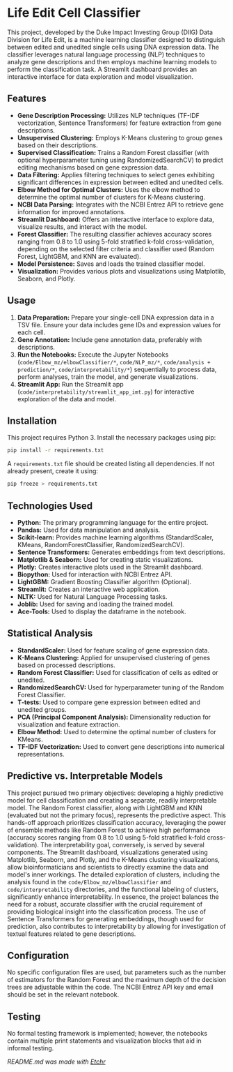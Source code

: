 # Life Edit Cell Classifier
This project, developed by the Duke Impact Investing Group (DIIG) Data Division for Life Edit, is a machine learning classifier designed to distinguish between edited and unedited single cells using DNA expression data.  The classifier leverages natural language processing (NLP) techniques to analyze gene descriptions and then employs machine learning models to perform the classification task. A Streamlit dashboard provides an interactive interface for data exploration and model visualization.

## Features
* **Gene Description Processing:**  Utilizes NLP techniques (TF-IDF vectorization, Sentence Transformers) for feature extraction from gene descriptions.
* **Unsupervised Clustering:**  Employs K-Means clustering to group genes based on their descriptions.
* **Supervised Classification:**  Trains a Random Forest classifier (with optional hyperparameter tuning using RandomizedSearchCV) to predict editing mechanisms based on gene expression data.
* **Data Filtering:**  Applies filtering techniques to select genes exhibiting significant differences in expression between edited and unedited cells.
* **Elbow Method for Optimal Clusters:** Uses the elbow method to determine the optimal number of clusters for K-Means clustering.
* **NCBI Data Parsing:** Integrates with the NCBI Entrez API to retrieve gene information for improved annotations.
* **Streamlit Dashboard:** Offers an interactive interface to explore data, visualize results, and interact with the model.
* **Forest Classifier:** The resulting classifier achieves accuracy scores ranging from 0.8 to 1.0 using 5-fold stratified k-fold cross-validation, depending on the selected filter criteria and classifier used (Random Forest, LightGBM, and KNN are evaluated).
* **Model Persistence:**  Saves and loads the trained classifier model.
* **Visualization:**  Provides various plots and visualizations using Matplotlib, Seaborn, and Plotly.

## Usage
1. **Data Preparation:** Prepare your single-cell DNA expression data in a TSV file.  Ensure your data includes gene IDs and expression values for each cell.
2. **Gene Annotation:**  Include gene annotation data, preferably with descriptions.
3. **Run the Notebooks:** Execute the Jupyter Notebooks (`code/Elbow_mz/elbowClassifier/*`, `code/NLP_mz/*`, `code/analysis + prediction/*`, `code/interpretability/*`) sequentially to process data, perform analyses, train the model, and generate visualizations.
4. **Streamlit App:** Run the Streamlit app (`code/interpretability/streamlit_app_imt.py`) for interactive exploration of the data and model.

## Installation
This project requires Python 3.  Install the necessary packages using pip:

```bash
pip install -r requirements.txt
```

A `requirements.txt` file should be created listing all dependencies.  If not already present, create it using:

```bash
pip freeze > requirements.txt
```

## Technologies Used
* **Python:** The primary programming language for the entire project.
* **Pandas:** Used for data manipulation and analysis.
* **Scikit-learn:**  Provides machine learning algorithms (StandardScaler, KMeans, RandomForestClassifier, RandomizedSearchCV).
* **Sentence Transformers:**  Generates embeddings from text descriptions.
* **Matplotlib & Seaborn:**  Used for creating static visualizations.
* **Plotly:** Creates interactive plots used in the Streamlit dashboard.
* **Biopython:** Used for interaction with NCBI Entrez API.
* **LightGBM:**  Gradient Boosting Classifier algorithm (Optional).
* **Streamlit:**  Creates an interactive web application.
* **NLTK:** Used for Natural Language Processing tasks.
* **Joblib:** Used for saving and loading the trained model.
* **Ace-Tools:** Used to display the dataframe in the notebook.

## Statistical Analysis
* **StandardScaler:** Used for feature scaling of gene expression data.
* **K-Means Clustering:**  Applied for unsupervised clustering of genes based on processed descriptions.
* **Random Forest Classifier:** Used for classification of cells as edited or unedited.
* **RandomizedSearchCV:** Used for hyperparameter tuning of the Random Forest Classifier.
* **T-tests:** Used to compare gene expression between edited and unedited groups.
* **PCA (Principal Component Analysis):** Dimensionality reduction for visualization and feature extraction.
* **Elbow Method:** Used to determine the optimal number of clusters for KMeans.
* **TF-IDF Vectorization:** Used to convert gene descriptions into numerical representations.

## Predictive vs. Interpretable Models
This project pursued two primary objectives: developing a highly predictive model for cell classification and creating a separate, readily interpretable model.  The Random Forest classifier, along with LightGBM and KNN (evaluated but not the primary focus), represents the predictive aspect. This hands-off approach prioritizes classification accuracy, leveraging the power of ensemble methods like Random Forest to achieve high performance (accuracy scores ranging from 0.8 to 1.0 using 5-fold stratified k-fold cross-validation).  The interpretability goal, conversely, is served by several components.  The Streamlit dashboard, visualizations generated using Matplotlib, Seaborn, and Plotly, and the K-Means clustering visualizations, allow bioinformaticians and scientists to directly examine the data and model's inner workings.  The detailed exploration of clusters, including the analysis found in the `code/Elbow_mz/elbowClassifier` and `code/interpretability` directories, and the functional labeling of clusters, significantly enhance interpretability.  In essence, the project balances the need for a robust, accurate classifier with the crucial requirement of providing biological insight into the classification process.  The use of Sentence Transformers for generating embeddings, though used for prediction, also contributes to interpretability by allowing for investigation of textual features related to gene descriptions.

## Configuration
No specific configuration files are used, but parameters such as the number of estimators for the Random Forest and the maximum depth of the decision trees are adjustable within the code.  The NCBI Entrez API key and email should be set in the relevant notebook.

## Testing
No formal testing framework is implemented; however, the notebooks contain multiple print statements and visualization blocks that aid in informal testing.

*README.md was made with [Etchr](https://etchr.dev)*